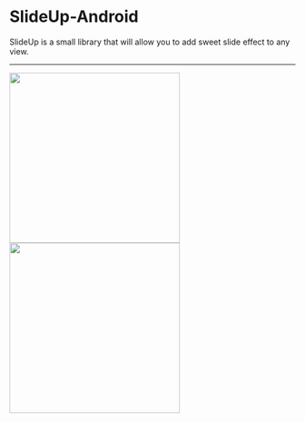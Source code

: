 # SlideUp-Android
SlideUp is a small library that will allow you to add sweet slide effect to any view.

----

<img src="/art/art1.gif" width="300"> 
<img src="/art/art2.gif" width="300"> 
